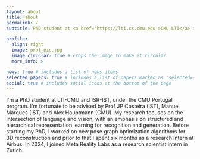 ```yaml
---
layout: about
title: about
permalink: /
subtitle: PhD student at <a href='https://lti.cs.cmu.edu'>CMU-LTI</a> and <a href='https://welcome.isr.tecnico.ulisboa.pt'>ISR-IST</a>

profile:
  align: right
  image: prof_pic.jpg
  image_circular: true # crops the image to make it circular
  more_info: >

news: true # includes a list of news items
selected_papers: true # includes a list of papers marked as "selected={true}"
social: true # includes social icons at the bottom of the page
---
```


I'm a PhD student at LTI-CMU and ISR-IST, under the CMU Portugal program. I'm fortunate to be advised by Prof JP Costeira (IST), Manuel Marques (IST) and Alex Hauptmann (CMU). My research focuses on the intersection of language and vision, with an emphasis on structured and hierarchical representation learning for recognition and generation. Before starting my PhD, I worked on new pose graph optimization algorithms for 3D reconstruction and prior to that I spent six months as a research intern at Airbus. In 2024, I joined Meta Reality Labs as a research scientist intern in Zurich.
